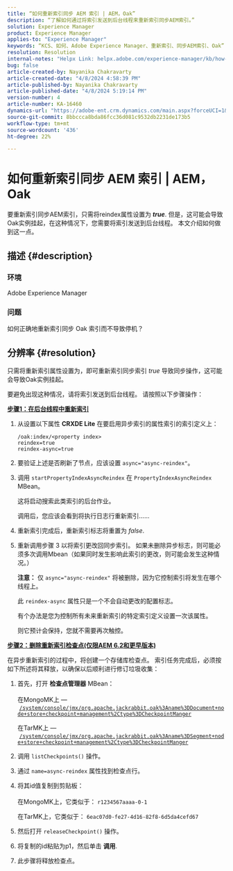 ```yaml
---
title: “如何重新索引同步 AEM 索引 | AEM，Oak”
description: “了解如何通过将索引发送到后台线程来重新索引同步AEM索引。”
solution: Experience Manager
product: Experience Manager
applies-to: "Experience Manager"
keywords: “KCS、如何、Adobe Experience Manager、重新索引、同步AEM索引、Oak”
resolution: Resolution
internal-notes: "Helpx Link: helpx.adobe.com/experience-manager/kb/how-to-reindex-a-synchronous-AEM-index-AEM-Oak.html"
bug: false
article-created-by: Nayanika Chakravarty
article-created-date: "4/8/2024 4:58:39 PM"
article-published-by: Nayanika Chakravarty
article-published-date: "4/8/2024 5:19:14 PM"
version-number: 4
article-number: KA-16460
dynamics-url: "https://adobe-ent.crm.dynamics.com/main.aspx?forceUCI=1&pagetype=entityrecord&etn=knowledgearticle&id=d4db733c-c9f5-ee11-a1fe-6045bd006295"
source-git-commit: 8bbccca8bda86fcc36d081c9532db2231de173b5
workflow-type: tm+mt
source-wordcount: '436'
ht-degree: 22%

---
```


# 如何重新索引同步 AEM 索引 | AEM，Oak


要重新索引同步AEM索引，只需将reindex属性设置为 <b>*true</b>*. 但是，这可能会导致Oak实例挂起，在这种情况下，您需要将索引发送到后台线程。 本文介绍如何做到这一点。

## 描述 {#description}


### 环境

Adobe Experience Manager

### 问题

如何正确地重新索引同步 Oak 索引而不导致停机？


## 分辨率 {#resolution}


只需将重新索引属性设置为，即可重新索引同步索引 *true* 导致同步操作，这可能会导致Oak实例挂起。

要避免出现这种情况，请将索引发送到后台线程。 请按照以下步骤操作：

<b><u>步骤1：在后台线程中重新索引</u></b>

1. 从设置以下属性 <b>CRXDE Lite</b> 在要启用异步索引的属性索引的索引定义上：<br>


   ```
   /oak:index/<property index>
   reindex=true
   reindex-async=true
   ```


2. 要验证上述是否刷新了节点，应该设置 `async="async-reindex"`。
3. 调用 `startPropertyIndexAsyncReindex` 在 `PropertyIndexAsyncReindex` MBean。<br>


   这将启动搜索此类索引的后台作业。



   调用后，您应该会看到将执行日志行重新索引……
4. 重新索引完成后，重新索引标志将重置为 *false*.
5. 重新调用步骤 3 以将索引更改回同步索引。 如果未删除异步标志，则可能必须多次调用Mbean（如果同时发生影响此索引的更改，则可能会发生这种情况。）



   <b>注意：</b> 仅 `async="async-reindex"` 将被删除，因为它控制索引将发生在哪个线程上。

   此 `reindex-async` 属性只是一个不会自动更改的配置标志。

   有个办法是您为控制所有未来重新索引的特定索引定义设置一次该属性。

   则它预计会保持，您就不需要再次触控。


<b><u>步骤2：删除重新索引检查点(仅限AEM 6.2和更早版本)</u></b>

在异步重新索引的过程中，将创建一个存储库检查点。
索引任务完成后，必须按如下所述将其释放，以确保以后顺利进行修订垃圾收集：

1. 首先，打开 <b>检查点管理器</b> MBean：<br>\
   在MongoMK上 —  [`/system/console/jmx/org.apache.jackrabbit.oak%3Aname%3DDocument+node+store+checkpoint+management%2Ctype%3DCheckpointManger`](http://localhost:4502/system/console/jmx/org.apache.jackrabbit.oak%3Aname%3DDocument+node+store+checkpoint+management%2Ctype%3DCheckpointManger)

   在TarMK上 —  [`/system/console/jmx/org.apache.jackrabbit.oak%3Aname%3DSegment+node+store+checkpoint+management%2Ctype%3DCheckpointManger`](http://localhost:4502/system/console/jmx/org.apache.jackrabbit.oak%3Aname%3DSegment+node+store+checkpoint+management%2Ctype%3DCheckpointManger)
2. 调用 `listCheckpoints()` 操作。
3. 通过 `name=async-reindex` 属性找到检查点行。
4. 将其id值复制到剪贴板：<br>\
   在MongoMK上，它类似于： `r1234567aaaa-0-1`

   在TarMK上，它类似于： `6eac07d0-fe27-4d16-82f8-6d5da4cefd67`
5. 然后打开 `releaseCheckpoint()` 操作。
6. 将复制的id粘贴为p1，然后单击 <b>调用</b>.
7. 此步骤将释放检查点。

